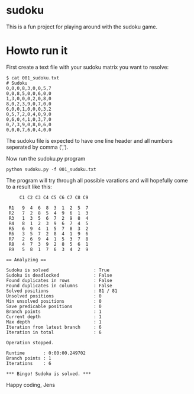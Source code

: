 # sudoku
This is a fun project for playing around with the sudoku game.

# Howto run it
First create a text file with your sudoku matrix you want to resolve:
```
$ cat 001_sudoku.txt
# Sudoku
0,0,0,8,3,0,0,5,7
0,0,8,5,0,0,6,0,0
1,3,0,0,0,2,0,8,0
8,0,2,3,9,0,7,0,0
6,0,0,1,0,0,0,3,2
0,5,7,2,0,4,0,9,0
0,6,0,4,1,0,3,7,0
0,7,3,9,0,8,0,6,0
0,0,0,7,6,0,4,0,0
```
The sudoku file is expected to have one line header and all numbers seperated by comma (',').

Now run the sudoku.py program
```
python sudoku.py -f 001_sudoku.txt
```
The program will try through all possible varations and will hopefully come to a result like this:
```
     C1 C2 C3 C4 C5 C6 C7 C8 C9

 R1   9  4  6  8  3  1  2  5  7  
 R2   7  2  8  5  4  9  6  1  3  
 R3   1  3  5  6  7  2  9  8  4  
 R4   8  1  2  3  9  6  7  4  5  
 R5   6  9  4  1  5  7  8  3  2  
 R6   3  5  7  2  8  4  1  9  6  
 R7   2  6  9  4  1  5  3  7  8  
 R8   4  7  3  9  2  8  5  6  1  
 R9   5  8  1  7  6  3  4  2  9  

== Analyzing ==

Sudoku is solved                 : True
Sudoku is deadlocked             : False
Found duplicates in rows         : False
Found duplicates in columns      : False
Solved positions                 : 81 / 81
Unsolved positions               : 0
Min unsolved positions           : 0
Save predicable positions        : 0
Branch points                    : 1
Current depth                    : 1
Max depth                        : 1
Iteration from latest branch     : 6
Iteration in total               : 6

Operation stopped.

Runtime       : 0:00:00.249702
Branch points : 1
Iterations    : 6

*** Bingo! Sudoku is solved. ***
```


Happy coding, Jens
